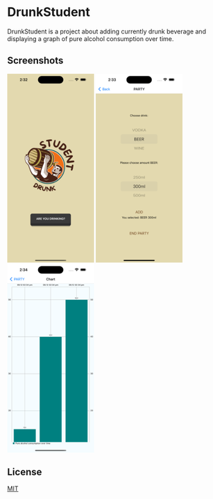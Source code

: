 # DrunkStudent
DrunkStudent is a project about adding currently drunk beverage and displaying a graph of pure alcohol consumption over time.

## Screenshots

<img src="screenshots/FirstScreen.png" alt="drawing" width="200"/>
<img src="screenshots/SecondScreen.png" alt="drawing" width="200"/>
<img src="screenshots/ThirdScreen.png" alt="drawing" width="200"/>


## License
[MIT](https://choosealicense.com/licenses/mit/)
